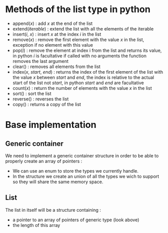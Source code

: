 # Methods of the list type in python

- append(_x_) : add _x_ at the end of the list
- extend(_iterable_) : extend the list with all the elements of the iterable
- insert(_i_, _x_) : insert _x_ at the index _i_ in the list
- remove(_x_) : remove the first element with the value _x_ in the list, exception if no element with this value
- pop(_i_) : remove the element at index i from the list and returns its value, in python _i_ is facultative if called with no arguments the function removes the last argument
- clear() : removes all elements from the list
- index(_x_, _start_, _end_) : returns the index of the first element of the list with the value _x_ between _start_ and _end_, the index is relative to the actual start of the list not _start_, in python _start_ and _end_ are facultative
- count(_x_) : return the number of elements with the value _x_ in the list
- sort() : sort the list
- reverse() : reverses the list
- copy() : returns a copy of the list


# Base implementation

## Generic container
We need to implement a generic container structure in order to be able to properly create an array of pointers :   
- We can use an enum to store the types we currently handle.  
- In the structure we create an union of all the types we wich to support so they will share the same memory space.  

## List  
The list in itself will be a structure containing :
- a pointer to an array of pointers of generic type (look above)
- the length of this array